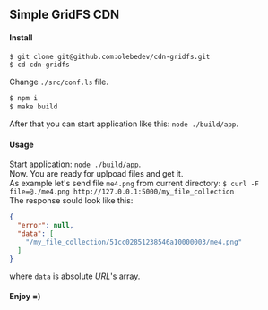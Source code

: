 ## Simple GridFS CDN

#### Install

```bash
$ git clone git@github.com:olebedev/cdn-gridfs.git
$ cd cdn-gridfs
```
Change `./src/conf.ls` file.

```bash
$ npm i
$ make build
```
After that you can start application like this: `node ./build/app`.

#### Usage
Start application: `node ./build/app`.  
Now. You are ready for uplpoad files and get it.  
As example let's send file `me4.png` from current directory: `$ curl -F file=@./me4.png http://127.0.0.1:5000/my_file_collection `  
The response sould look like this:
```json
{
  "error": null,
  "data": [
    "/my_file_collection/51cc02851238546a10000003/me4.png"
  ]
}
```

where `data` is absolute _URL_'s array.

#### Enjoy =)



